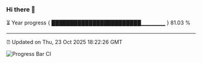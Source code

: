### Hi there 👋

⏳ Year progress { ████████████████████████▁▁▁▁▁▁ } 81.03 %

---

⏰ Updated on Thu, 23 Oct 2025 18:22:26 GMT

![Progress Bar CI](https://github.com/liununu/liununu/workflows/Progress%20Bar%20CI/badge.svg)
